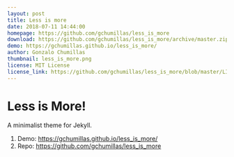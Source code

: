 ```yaml
---
layout: post
title: Less is more
date: 2018-07-11 14:44:00
homepage: https://github.com/gchumillas/less_is_more
download: https://github.com/gchumillas/less_is_more/archive/master.zip
demo: https://gchumillas.github.io/less_is_more/
author: Gonzalo Chumillas
thumbnail: less_is_more.png
license: MIT License
license_link: https://github.com/gchumillas/less_is_more/blob/master/LICENSE
---
```


# Less is More!

A minimalist theme for Jekyll.

  1. Demo: https://gchumillas.github.io/less_is_more/
  2. Repo: https://github.com/gchumillas/less_is_more
